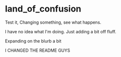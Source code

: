 # land_of_confusion
Test it, Changing something, see what happens.

I have no idea what I'm doing. Just adding a bit off fluff.

Expanding on the blurb a bit

I CHANGED THE README GUYS

